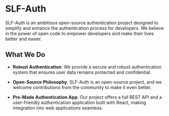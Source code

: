 # SLF-Auth

SLF-Auth is an ambitious open-source authentication project designed to simplify and enhance the authentication process for developers. We believe in the power of open code to empower developers and make their lives better and easier.

## What We Do

- **Robust Authentication**: We provide a secure and robust authentication system that ensures user data remains protected and confidential.

- **Open-Source Philosophy**: SLF-Auth is an open-source project, and we welcome contributions from the community to make it even better.

- **Pre-Made Authentication App**: Our project offers a full REST API and a user-friendly authentication application built with React, making integration into web applications seamless.
